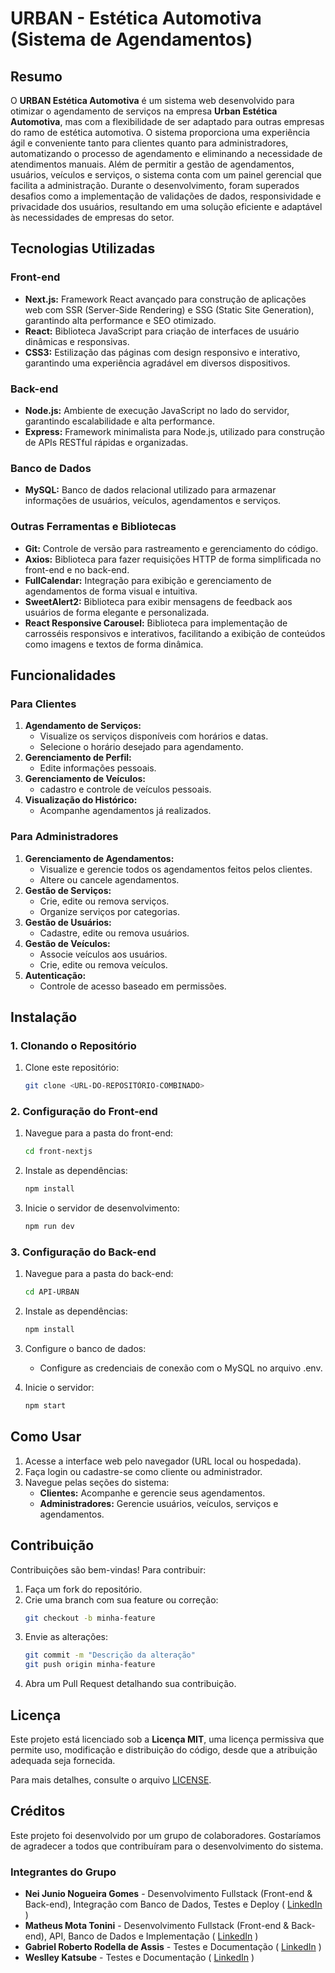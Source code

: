 # **URBAN - Estética Automotiva (Sistema de Agendamentos)**

## **Resumo**
O **URBAN Estética Automotiva** é um sistema web desenvolvido para otimizar o agendamento de serviços na empresa **Urban Estética Automotiva**, mas com a flexibilidade de ser adaptado para outras empresas do ramo de estética automotiva. O sistema proporciona uma experiência ágil e conveniente tanto para clientes quanto para administradores, automatizando o processo de agendamento e eliminando a necessidade de atendimentos manuais. Além de permitir a gestão de agendamentos, usuários, veículos e serviços, o sistema conta com um painel gerencial que facilita a administração. Durante o desenvolvimento, foram superados desafios como a implementação de validações de dados, responsividade e privacidade dos usuários, resultando em uma solução eficiente e adaptável às necessidades de empresas do setor.


## **Tecnologias Utilizadas**
### **Front-end**
- **Next.js:** Framework React avançado para construção de aplicações web com SSR (Server-Side Rendering) e SSG (Static Site Generation), garantindo alta performance e SEO otimizado.
- **React:** Biblioteca JavaScript para criação de interfaces de usuário dinâmicas e responsivas.
- **CSS3:** Estilização das páginas com design responsivo e interativo, garantindo uma experiência agradável em diversos dispositivos.

### **Back-end**
- **Node.js:** Ambiente de execução JavaScript no lado do servidor, garantindo escalabilidade e alta performance.
- **Express:** Framework minimalista para Node.js, utilizado para construção de APIs RESTful rápidas e organizadas.

### **Banco de Dados**
- **MySQL:** Banco de dados relacional utilizado para armazenar informações de usuários, veículos, agendamentos e serviços.  

### **Outras Ferramentas e Bibliotecas**
- **Git:** Controle de versão para rastreamento e gerenciamento do código.
- **Axios:** Biblioteca para fazer requisições HTTP de forma simplificada no front-end e no back-end.
- **FullCalendar:** Integração para exibição e gerenciamento de agendamentos de forma visual e intuitiva.
- **SweetAlert2:** Biblioteca para exibir mensagens de feedback aos usuários de forma elegante e personalizada.
- **React Responsive Carousel:** Biblioteca para implementação de carrosséis responsivos e interativos, facilitando a exibição de conteúdos como imagens e textos de forma dinâmica.


## **Funcionalidades**
### **Para Clientes**
1. **Agendamento de Serviços:**
   - Visualize os serviços disponíveis com horários e datas.
   - Selecione o horário desejado para agendamento.
2. **Gerenciamento de Perfil:**
   - Edite informações pessoais.
3. **Gerenciamento de Veículos:**
   - cadastro e controle de veículos pessoais.
4. **Visualização do Histórico:**
   - Acompanhe agendamentos já realizados.


### **Para Administradores**
1. **Gerenciamento de Agendamentos:**
   - Visualize e gerencie todos os agendamentos feitos pelos clientes.
   - Altere ou cancele agendamentos.
2. **Gestão de Serviços:**
   - Crie, edite ou remova serviços.
   - Organize serviços por categorias.
3. **Gestão de Usuários:**
   - Cadastre, edite ou remova usuários.
4. **Gestão de Veículos:**
   - Associe veículos aos usuários.
   - Crie, edite ou remova veículos.
5. **Autenticação:**
   - Controle de acesso baseado em permissões.


## **Instalação**
### 1. **Clonando o Repositório**
1. Clone este repositório:
    ```bash
    git clone <URL-DO-REPOSITÓRIO-COMBINADO>
    ```

### 2. **Configuração do Front-end**
1. Navegue para a pasta do front-end:
    ```bash
    cd front-nextjs
    ```
2. Instale as dependências:
    ```bash
    npm install
    ```
3. Inicie o servidor de desenvolvimento:
    ```bash
    npm run dev
    ```

### 3. **Configuração do Back-end**
1. Navegue para a pasta do back-end:
    ```bash
    cd API-URBAN
    ```
2. Instale as dependências:
    ```bash
    npm install
    ```
3. Configure o banco de dados:
   - Configure as credenciais de conexão com o MySQL no arquivo .env.
  
4. Inicie o servidor:
    ```bash
    npm start
    ```

## **Como Usar**
1. Acesse a interface web pelo navegador (URL local ou hospedada).
2. Faça login ou cadastre-se como cliente ou administrador.
3. Navegue pelas seções do sistema:
   - **Clientes:** Acompanhe e gerencie seus agendamentos.
   - **Administradores:** Gerencie usuários, veículos, serviços e agendamentos.


## **Contribuição**
Contribuições são bem-vindas! Para contribuir:  

1. Faça um fork do repositório.  
2. Crie uma branch com sua feature ou correção:  
   ```bash
   git checkout -b minha-feature
   ```
3. Envie as alterações:
    ```bash
    git commit -m "Descrição da alteração"
    git push origin minha-feature
    ```
4. Abra um Pull Request detalhando sua contribuição.


## **Licença**
Este projeto está licenciado sob a **Licença MIT**, uma licença permissiva que permite uso, modificação e distribuição do código, desde que a atribuição adequada seja fornecida.  

Para mais detalhes, consulte o arquivo [LICENSE](./LICENSE). 


## **Créditos**
Este projeto foi desenvolvido por um grupo de colaboradores. Gostaríamos de agradecer a todos que contribuíram para o desenvolvimento do sistema.

### **Integrantes do Grupo**
- **Nei Junio Nogueira Gomes** - Desenvolvimento Fullstack (Front-end & Back-end), Integração com Banco de Dados, Testes e Deploy ( [LinkedIn](https://www.linkedin.com/in/nei-junio-nogueira-gomes/) )
- **Matheus Mota Tonini** - Desenvolvimento Fullstack (Front-end & Back-end), API, Banco de Dados e Implementação ( [LinkedIn](https://www.linkedin.com/in/matheusmotatonini/) )
- **Gabriel Roberto Rodella de Assis** - Testes e Documentação ( [LinkedIn](https://www.linkedin.com/in/gabriel-assis22/) )
- **Weslley Katsube** - Testes e Documentação ( [LinkedIn](https://www.linkedin.com/in/weslley-katsube-a03344227/) )

